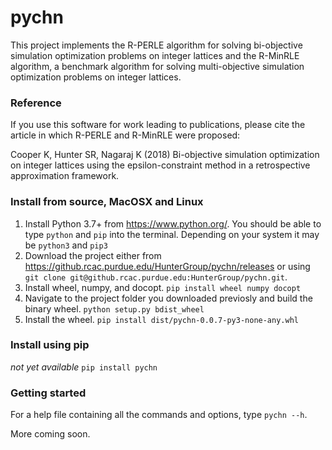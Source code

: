 # pychn

This project implements the R-PERLE algorithm for solving bi-objective simulation optimization problems on integer lattices and the R-MinRLE algorithm, a benchmark algorithm for solving multi-objective simulation optimization problems on integer lattices.

### Reference
If you use this software for work leading to publications, please cite the article in which R-PERLE and R-MinRLE were proposed:

Cooper K, Hunter SR, Nagaraj K (2018) Bi-objective simulation optimization on integer lattices using the epsilon-constraint method in a retrospective approximation framework.

### Install from source, MacOSX and Linux
1. Install Python 3.7+ from https://www.python.org/. You should be able to type `python` and `pip` into the terminal. Depending on your system it may be `python3` and `pip3`
1. Download the project either from https://github.rcac.purdue.edu/HunterGroup/pychn/releases or using
 `git clone git@github.rcac.purdue.edu:HunterGroup/pychn.git`.
1. Install wheel, numpy, and docopt.
`pip install wheel numpy docopt`
1. Navigate to the project folder you downloaded previosly and build the binary wheel.
`python setup.py bdist_wheel`
1. Install the wheel.
`pip install dist/pychn-0.0.7-py3-none-any.whl`

### Install using pip
*not yet available*
`pip install pychn`

### Getting started
For a help file containing all the commands and options, type `pychn --h`.

More coming soon.
